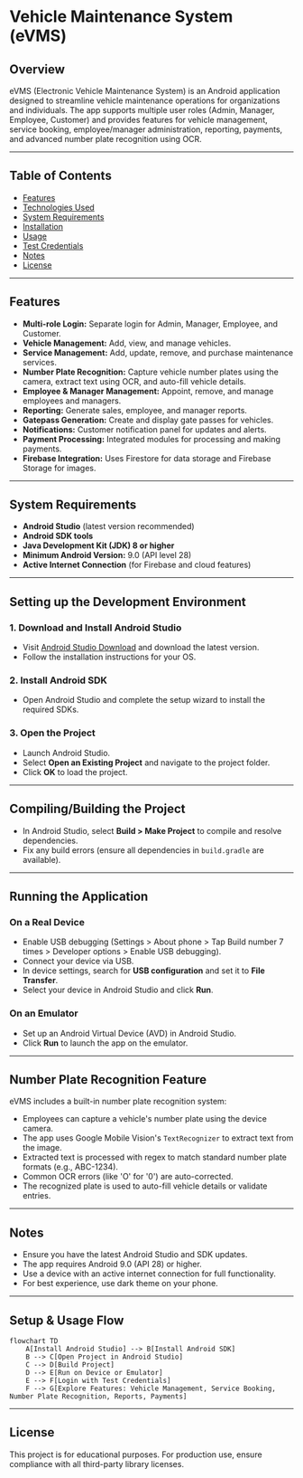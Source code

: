 # Vehicle Maintenance System (eVMS)

## Overview

eVMS (Electronic Vehicle Maintenance System) is an Android application designed to streamline vehicle maintenance operations for organizations and individuals. The app supports multiple user roles (Admin, Manager, Employee, Customer) and provides features for vehicle management, service booking, employee/manager administration, reporting, payments, and advanced number plate recognition using OCR.

---

## Table of Contents
- [Features](#features)
- [Technologies Used](#technologies-used)
- [System Requirements](#system-requirements)
- [Installation](#installation)
- [Usage](#usage)
- [Test Credentials](#test-credentials)
- [Notes](#notes)
- [License](#license)

---

## Features

- **Multi-role Login:** Separate login for Admin, Manager, Employee, and Customer.
- **Vehicle Management:** Add, view, and manage vehicles.
- **Service Management:** Add, update, remove, and purchase maintenance services.
- **Number Plate Recognition:** Capture vehicle number plates using the camera, extract text using OCR, and auto-fill vehicle details.
- **Employee & Manager Management:** Appoint, remove, and manage employees and managers.
- **Reporting:** Generate sales, employee, and manager reports.
- **Gatepass Generation:** Create and display gate passes for vehicles.
- **Notifications:** Customer notification panel for updates and alerts.
- **Payment Processing:** Integrated modules for processing and making payments.
- **Firebase Integration:** Uses Firestore for data storage and Firebase Storage for images.

---

## System Requirements

- **Android Studio** (latest version recommended)
- **Android SDK tools**
- **Java Development Kit (JDK) 8 or higher**
- **Minimum Android Version:** 9.0 (API level 28)
- **Active Internet Connection** (for Firebase and cloud features)

---

## Setting up the Development Environment

### 1. Download and Install Android Studio
- Visit [Android Studio Download](https://developer.android.com/studio) and download the latest version.
- Follow the installation instructions for your OS.

### 2. Install Android SDK
- Open Android Studio and complete the setup wizard to install the required SDKs.

### 3. Open the Project
- Launch Android Studio.
- Select **Open an Existing Project** and navigate to the project folder.
- Click **OK** to load the project.

---

## Compiling/Building the Project

- In Android Studio, select **Build > Make Project** to compile and resolve dependencies.
- Fix any build errors (ensure all dependencies in `build.gradle` are available).

---

## Running the Application

### On a Real Device
- Enable USB debugging (Settings > About phone > Tap Build number 7 times > Developer options > Enable USB debugging).
- Connect your device via USB.
- In device settings, search for **USB configuration** and set it to **File Transfer**.
- Select your device in Android Studio and click **Run**.

### On an Emulator
- Set up an Android Virtual Device (AVD) in Android Studio.
- Click **Run** to launch the app on the emulator.

---

## Number Plate Recognition Feature

eVMS includes a built-in number plate recognition system:
- Employees can capture a vehicle's number plate using the device camera.
- The app uses Google Mobile Vision's `TextRecognizer` to extract text from the image.
- Extracted text is processed with regex to match standard number plate formats (e.g., ABC-1234).
- Common OCR errors (like 'O' for '0') are auto-corrected.
- The recognized plate is used to auto-fill vehicle details or validate entries.

---

## Notes
- Ensure you have the latest Android Studio and SDK updates.
- The app requires Android 9.0 (API 28) or higher.
- Use a device with an active internet connection for full functionality.
- For best experience, use dark theme on your phone.

---

## Setup & Usage Flow

```mermaid
flowchart TD
    A[Install Android Studio] --> B[Install Android SDK]
    B --> C[Open Project in Android Studio]
    C --> D[Build Project]
    D --> E[Run on Device or Emulator]
    E --> F[Login with Test Credentials]
    F --> G[Explore Features: Vehicle Management, Service Booking, Number Plate Recognition, Reports, Payments]
```

---

## License
This project is for educational purposes. For production use, ensure compliance with all third-party library licenses.
